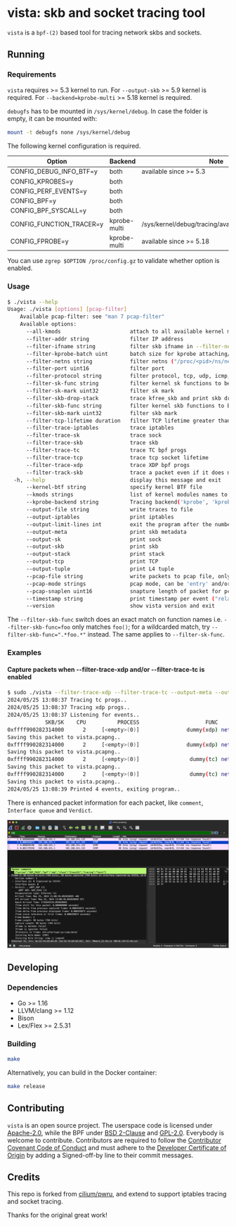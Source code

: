 # vista: skb and socket tracing tool

`vista` is a `bpf-(2)` based tool for tracing network skbs and sockets.

## Running

### Requirements

`vista` requires >= 5.3 kernel to run. For `--output-skb` >= 5.9 kernel is required. For `--backend=kprobe-multi` >= 5.18 kernel is required.

`debugfs` has to be mounted in `/sys/kernel/debug`. In case the folder is empty, it can be mounted with:

```bash
mount -t debugfs none /sys/kernel/debug
```

The following kernel configuration is required.

|           Option         | Backend      |                   Note                               |
| ------------------------ | -------------|----------------------------------------------------- |
| CONFIG_DEBUG_INFO_BTF=y  | both         | available since >= 5.3                               |
| CONFIG_KPROBES=y         | both         |                                                      |
| CONFIG_PERF_EVENTS=y     | both         |                                                      |
| CONFIG_BPF=y             | both         |                                                      |
| CONFIG_BPF_SYSCALL=y     | both         |                                                      |
| CONFIG_FUNCTION_TRACER=y | kprobe-multi | /sys/kernel/debug/tracing/available_filter_functions |
| CONFIG_FPROBE=y          | kprobe-multi | available since >= 5.18                              |

You can use `zgrep $OPTION /proc/config.gz` to validate whether option is enabled.

### Usage

```bash
$ ./vista --help
Usage: ./vista [options] [pcap-filter]
    Available pcap-filter: see "man 7 pcap-filter"
    Available options:
      --all-kmods                      attach to all available kernel modules
      --filter-addr string             filter IP address
      --filter-ifname string           filter skb ifname in --filter-netns (if not specified, use current netns)
      --filter-kprobe-batch uint       batch size for kprobe attaching/detaching (default 10)
      --filter-netns string            filter netns ("/proc/<pid>/ns/net", "inode:<inode>")
      --filter-port uint16             filter port
      --filter-protocol string         filter protocol, tcp, udp, icmp, empty for any
      --filter-sk-func string          filter kernel sk functions to be probed by name (exact match, supports RE2 regular expression)
      --filter-sk-mark uint32          filter sk mark
      --filter-skb-drop-stack          trace kfree_skb and print skb drop stack
      --filter-skb-func string         filter kernel skb functions to be probed by name (exact match, supports RE2 regular expression)
      --filter-skb-mark uint32         filter skb mark
      --filter-tcp-lifetime duration   filter TCP lifetime greater than or equal to the given duration (e.g., 100ms, 1s, 1m)
      --filter-trace-iptables          trace iptables
      --filter-trace-sk                trace sock
      --filter-trace-skb               trace skb
      --filter-trace-tc                trace TC bpf progs
      --filter-trace-tcp               trace tcp socket lifetime
      --filter-trace-xdp               trace XDP bpf progs
      --filter-track-skb               trace a packet even if it does not match given filters (e.g., after NAT or tunnel decapsulation)
  -h, --help                           display this message and exit
      --kernel-btf string              specify kernel BTF file
      --kmods strings                  list of kernel modules names to attach to
      --kprobe-backend string          Tracing backend('kprobe', 'kprobe-multi'). Will auto-detect if not specified.
      --output-file string             write traces to file
      --output-iptables                print iptables
      --output-limit-lines int         exit the program after the number of events has been received/printed
      --output-meta                    print skb metadata
      --output-sk                      print sock
      --output-skb                     print skb
      --output-stack                   print stack
      --output-tcp                     print TCP
      --output-tuple                   print L4 tuple
      --pcap-file string               write packets to pcap file, only work with --filter-trace-xdp/--filter-trace-tc
      --pcap-mode strings              pcap mode, can be 'entry' and/or 'exit', only work with --pcap-file. Default is 'entry' and 'exit'. 'entry' is to capture packet before BPF prog, 'exit' is to capture packet after BPF prog.
      --pcap-snaplen uint16            snapture length of packet for pcap (default 256)
      --timestamp string               print timestamp per event ("relative", "absolute", "none") (default "none")
      --version                        show vista version and exit
```

The `--filter-skb-func` switch does an exact match on function names i.e.
`--filter-skb-func=foo` only matches `foo()`; for a wildcarded match, try
`--filter-skb-func=".*foo.*"` instead. The same applies to `--filter-sk-func`.

### Examples

#### Capture packets when --filter-trace-xdp and/or --filter-trace-tc is enabled

```bash
$ sudo ./vista --filter-trace-xdp --filter-trace-tc --output-meta --output-tuple --output-limit-lines 4 --pcap-file vista.pcapng icmp
2024/05/25 13:08:37 Tracing tc progs..
2024/05/25 13:08:37 Tracing xdp progs..
2024/05/25 13:08:37 Listening for events..
            SKB/SK    CPU          PROCESS                     FUNC
0xffff990282314000      2     [<empty>(0)]               dummy(xdp) netns=4026531840 mark=0x0 iface=2(ens33) proto=0x0000 mtu=1500 len=98 pkt_type=HOST 192.168.241.1->192.168.241.133(icmp request id=23089 seq=0)
Saving this packet to vista.pcapng..
0xffff990282314000      2     [<empty>(0)]               dummy(xdp) netns=4026531840 mark=0x0 iface=2(ens33) proto=0x0000 mtu=1500 len=98 pkt_type=HOST 192.168.241.1->192.168.241.133(icmp request id=23089 seq=0)
Saving this packet to vista.pcapng..
0xffff990282314000      2     [<empty>(0)]                dummy(tc) netns=4026531840 mark=0x0 iface=2(ens33) proto=0x0800 mtu=1500 len=98 pkt_type=HOST 192.168.241.1->192.168.241.133(icmp request id=23089 seq=0)
Saving this packet to vista.pcapng..
0xffff990282314000      2     [<empty>(0)]                dummy(tc) netns=4026531840 mark=0x0 iface=2(ens33) proto=0x0800 mtu=1500 len=98 pkt_type=HOST 192.168.241.1->192.168.241.133(icmp request id=23089 seq=0)
Saving this packet to vista.pcapng..
2024/05/25 13:08:39 Printed 4 events, exiting program..
```

There is enhanced packet information for each packet, like `comment`, `Interface queue` and `Verdict`.

![vista.pcapng](./vista-pcapng.png)

## Developing

### Dependencies

* Go >= 1.16
* LLVM/clang >= 1.12
* Bison
* Lex/Flex >= 2.5.31

### Building

```bash
make
```

Alternatively, you can build in the Docker container:

```bash
make release
```

## Contributing

`vista` is an open source project. The userspace code is licensed under
[Apache-2.0](LICENSE), while the BPF under [BSD 2-Clause](bpf/LICENSE.BSD-2-Clause)
and [GPL-2.0](bpf/LICENSE.GPL-2.0). Everybody is welcome to contribute.
Contributors are required to follow the [Contributor Covenant Code of
Conduct](https://www.contributor-covenant.org/version/1/4/code-of-conduct/) and
must adhere to the [Developer Certificate of
Origin](https://developercertificate.org/) by adding a Signed-off-by line to
their commit messages.

## Credits

This repo is forked from [cilium/pwru](https://github.com/cilium/pwru), and
extend to support iptables tracing and socket tracing.

Thanks for the original great work!
